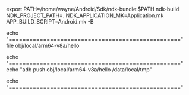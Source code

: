 export PATH=/home/wayne/Android/Sdk/ndk-bundle:$PATH
ndk-build NDK_PROJECT_PATH=. NDK_APPLICATION_MK=Application.mk APP_BUILD_SCRIPT=Android.mk -B

echo "=================================================="  
file obj/local/arm64-v8a/hello 

echo "=================================================="  
echo "adb push obj/local/arm64-v8a/hello /data/local/tmp"

echo "=================================================="
